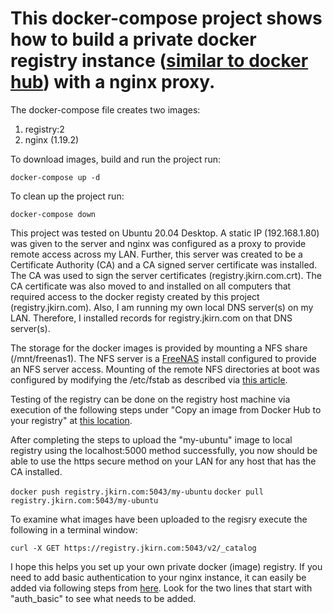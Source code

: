 # This docker-compose project shows how to build a private docker registry instance ([similar to docker hub](https://hub.docker.com)) with a nginx proxy.

The docker-compose file creates two images:

1. registry:2
2. nginx (1.19.2)

To download images, build and run the project run:

`docker-compose up -d`

To clean up the project run:

`docker-compose down`

This project was tested on Ubuntu 20.04 Desktop. A static IP (192.168.1.80) was given to the server and nginx was configured as a proxy to provide remote access across my LAN. Further, this server was created to be a Certificate Authority (CA) and a CA signed server certificate was installed. The CA was used to sign the server certificates (registry.jkirn.com.crt). The CA certificate was also moved to and installed on all computers that required access to the docker registy created by this project (registry.jkirn.com). Also, I am running my own local DNS server(s) on my LAN. Therefore, I installed records for registry.jkirn.com on that DNS server(s).

The storage for the docker images is provided by mounting a NFS share (/mnt/freenas1). The NFS server is a [FreeNAS](https://freenas.org) install configured to provide an NFS server access. Mounting of the remote NFS directories at boot was configured by modifying the /etc/fstab as described via [this article](https://digitalocean.com/community/tutorials/how-to-set-up-an-nfs-mount-on-ubuntu-20-04).

Testing of the registry can be done on the registry host machine via execution of the following steps under "Copy an image from Docker Hub to your registry" at [this location](https://docs.docker.com/registry/deploying/#run-the-registry-as-a-service).

After completing the steps to upload the "my-ubuntu" image to local registry using the localhost:5000 method successfully, you now should be able to use the https secure method on your LAN for any host that has the CA installed.

`docker push registry.jkirn.com:5043/my-ubuntu`
`docker pull registry.jkirn.com:5043/my-ubuntu`

To examine what images have been uploaded to the regisry execute the following in a terminal window:

`curl -X GET https://registry.jkirn.com:5043/v2/_catalog`

I hope this helps you set up your own private docker (image) registry. If you need to add basic authentication to your nginx instance, it can easily be added via following steps from [here](https://docs.docker.com/registry/recipes/nginx/). Look for the two lines that start with "auth_basic" to see what needs to be added.